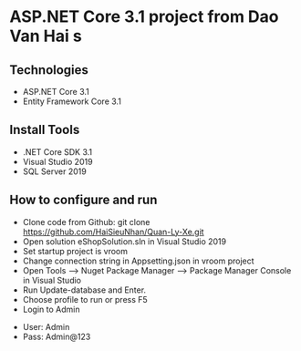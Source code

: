 # ASP.NET Core 3.1 project from Dao Van Hai s
## Technologies
- ASP.NET Core 3.1
- Entity Framework Core 3.1
## Install Tools
- .NET Core SDK 3.1
- Visual Studio 2019
- SQL Server 2019
## How to configure and run
- Clone code from Github: git clone https://github.com/HaiSieuNhan/Quan-Ly-Xe.git
- Open solution eShopSolution.sln in Visual Studio 2019
- Set startup project is vroom
- Change connection string in Appsetting.json in vroom project
- Open Tools --> Nuget Package Manager -->  Package Manager Console in Visual Studio
- Run Update-database and Enter.
- Choose profile to run or press F5
- Login to Admin 
+ User: Admin
+ Pass: Admin@123
